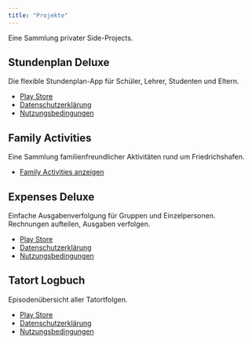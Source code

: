 ```yaml
---
title: "Projekte"
---
```


Eine Sammlung privater Side-Projects.

## Stundenplan Deluxe
Die flexible Stundenplan-App für Schüler, Lehrer, Studenten und Eltern.

- [Play Store](https://play.google.com/store/apps/details?id=com.tobiasschuerg.stundenplan)
- [Datenschutzerklärung](/apps/stundenplan/policy/)
- [Nutzungsbedingungen](/apps/stundenplan/terms/)

## Family Activities
Eine Sammlung familienfreundlicher Aktivitäten rund um Friedrichshafen.

- [Family Activities anzeigen](https://tobiasschuerg.github.io/family-activities/)

## Expenses Deluxe
Einfache Ausgabenverfolgung für Gruppen und Einzelpersonen. Rechnungen aufteilen, Ausgaben verfolgen.

- [Play Store](https://play.google.com/store/apps/details?id=com.tobiasschuerg.expenses)
- [Datenschutzerklärung](/apps/expenses/policy/)
- [Nutzungsbedingungen](/apps/expenses/terms/)

## Tatort Logbuch
Episodenübersicht aller Tatortfolgen.

- [Play Store](https://play.google.com/store/apps/details?id=de.tobiasschuerg.tatort)
- [Datenschutzerklärung](/apps/tatort/policy/)
- [Nutzungsbedingungen](/apps/tatort/terms/)

